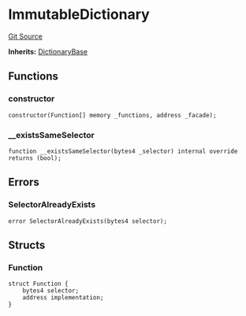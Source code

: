 # ImmutableDictionary
[Git Source](https://github.com/metacontract/mc/blob/main/src/devkit/Flattened.sol)

**Inherits:**
[DictionaryBase](abstract.DictionaryBase.md)


## Functions
### constructor


```solidity
constructor(Function[] memory _functions, address _facade);
```

### __existsSameSelector


```solidity
function __existsSameSelector(bytes4 _selector) internal override returns (bool);
```

## Errors
### SelectorAlreadyExists

```solidity
error SelectorAlreadyExists(bytes4 selector);
```

## Structs
### Function

```solidity
struct Function {
    bytes4 selector;
    address implementation;
}
```

